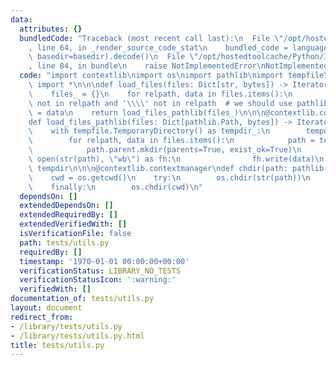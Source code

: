 ```yaml
---
data:
  attributes: {}
  bundledCode: "Traceback (most recent call last):\n  File \"/opt/hostedtoolcache/Python/3.8.5/x64/lib/python3.8/site-packages/onlinejudge_verify/documentation/build.py\"\
    , line 64, in _render_source_code_stat\n    bundled_code = language.bundle(stat.path,\
    \ basedir=basedir).decode()\n  File \"/opt/hostedtoolcache/Python/3.8.5/x64/lib/python3.8/site-packages/onlinejudge_verify/languages/python.py\"\
    , line 84, in bundle\n    raise NotImplementedError\nNotImplementedError\n"
  code: "import contextlib\nimport os\nimport pathlib\nimport tempfile\nfrom typing\
    \ import *\n\n\ndef load_files(files: Dict[str, bytes]) -> Iterator[pathlib.Path]:\n\
    \    files_ = {}\n    for relpath, data in files.items():\n        assert '/'\
    \ not in relpath and '\\\\' not in relpath  # we should use pathlib\n        files_[pathlib.Path(relpath)]\
    \ = data\n    return load_files_pathlib(files_)\n\n\n@contextlib.contextmanager\n\
    def load_files_pathlib(files: Dict[pathlib.Path, bytes]) -> Iterator[pathlib.Path]:\n\
    \    with tempfile.TemporaryDirectory() as tempdir_:\n        tempdir = pathlib.Path(tempdir_).resolve()\n\
    \        for relpath, data in files.items():\n            path = tempdir / relpath\n\
    \            path.parent.mkdir(parents=True, exist_ok=True)\n            with\
    \ open(str(path), \"wb\") as fh:\n                fh.write(data)\n        yield\
    \ tempdir\n\n\n@contextlib.contextmanager\ndef chdir(path: pathlib.Path) -> Iterator[None]:\n\
    \    cwd = os.getcwd()\n    try:\n        os.chdir(str(path))\n        yield\n\
    \    finally:\n        os.chdir(cwd)\n"
  dependsOn: []
  extendedDependsOn: []
  extendedRequiredBy: []
  extendedVerifiedWith: []
  isVerificationFile: false
  path: tests/utils.py
  requiredBy: []
  timestamp: '1970-01-01 00:00:00+00:00'
  verificationStatus: LIBRARY_NO_TESTS
  verificationStatusIcon: ':warning:'
  verifiedWith: []
documentation_of: tests/utils.py
layout: document
redirect_from:
- /library/tests/utils.py
- /library/tests/utils.py.html
title: tests/utils.py
---
```

